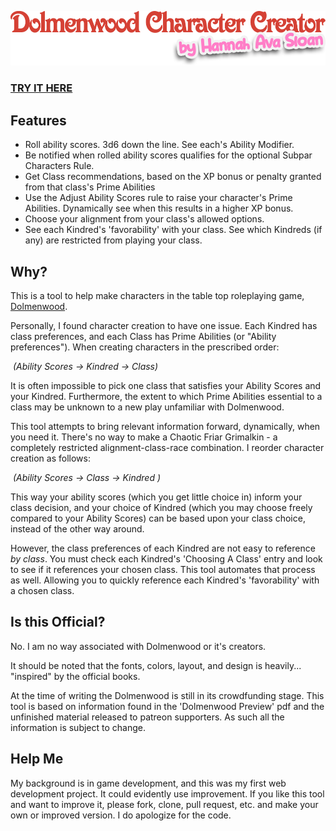 

![Logo](Logo.png)

### [TRY IT HERE](https://hannah-sloan.github.io/DolmenwoodCharacterCreator/)

## Features

- Roll ability scores. 3d6 down the line. See each's Ability Modifier.
- Be notified when rolled ability scores qualifies for the optional Subpar Characters Rule.
- Get Class recommendations, based on the XP bonus or penalty granted from that class's Prime Abilities
- Use the Adjust Ability Scores rule to raise your character's Prime Abilities. Dynamically see when this results in a higher XP bonus.
- Choose your alignment from your class's allowed options.
- See each Kindred's 'favorability' with your class. See which Kindreds (if any) are restricted from playing your class.

## Why?

This is a tool to help make characters in the table top roleplaying game, [Dolmenwood](https://necroticgnome.com/collections/dolmenwood). 

Personally, I found character creation to have one issue. Each Kindred has class preferences, and each Class has Prime Abilities (or "Ability preferences"). When creating characters in the prescribed order:

​	*(Ability Scores -> Kindred -> Class)*

It is often impossible to pick one class that satisfies your Ability Scores and your Kindred. Furthermore, the extent to which Prime Abilities essential to a class may be unknown to a new play unfamiliar with Dolmenwood. 

This tool attempts to bring relevant information forward, dynamically, when you need it. There's no way to make a Chaotic Friar Grimalkin - a completely restricted alignment-class-race combination. I reorder character creation as follows:

​	*(Ability Scores -> Class -> Kindred )*

This way your ability scores (which you get little choice in) inform your class decision, and your choice of Kindred (which you may choose freely compared to your Ability Scores) can be based upon your class choice, instead of the other way around.

However, the class preferences of each Kindred are not easy to reference *by class*. You must check each Kindred's 'Choosing A Class' entry and look to see if it references your chosen class. This tool automates that process as well. Allowing you to quickly reference each Kindred's 'favorability' with a chosen class.

## Is this Official?

No. I am no way associated with Dolmenwood or it's creators. 

It should be noted that the fonts, colors, layout, and design is heavily... "inspired" by the official books. 

At the time of writing the Dolmenwood is still in its crowdfunding stage. This tool is based on information found in the 'Dolmenwood Preview' pdf and the  unfinished material released to patreon supporters. As such all the information is subject to change. 

## Help Me

My background is in game development, and this was my first web development project. It could evidently use improvement. If you like this tool and want to improve it, please fork, clone, pull request, etc. and make your own or improved version. I do apologize for the code.
